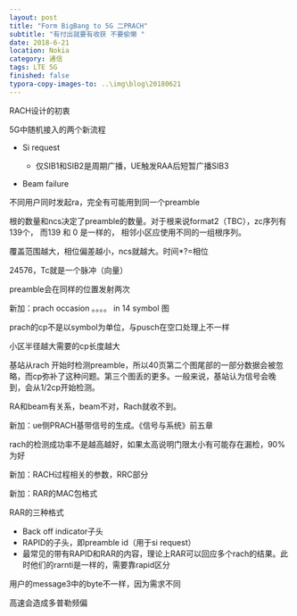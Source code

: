 ```yaml
---
layout: post
title: "Form BigBang to 5G 二PRACH"
subtitle: "有付出就要有收获 不要偷懒 "
date: 2018-6-21
location: Nokia
category: 通信
tags: LTE 5G 
finished: false
typora-copy-images-to: ..\img\blog\20180621
---
```


RACH设计的初衷

5G中随机接入的两个新流程

- Si request

  - 仅SIB1和SIB2是周期广播，UE触发RAA后短暂广播SIB3
- Beam failure

不同用户同时发起ra，完全有可能用到同一个preamble

根的数量和ncs决定了preamble的数量。对于根来说format2（TBC），zc序列有139个， 而139 和 0 是一样的， 相邻小区应使用不同的一组根序列。

覆盖范围越大，相位偏差越小，ncs就越大。时间*?=相位

24576，Tc就是一个脉冲（向量）

preamble会在同样的位置发射两次

新加：prach occasion 。。。。 in 14 symbol 图

prach的cp不是以symbol为单位，与pusch在空口处理上不一样

小区半径越大需要的cp长度越大

基站从rach 开始时检测preamble，所以40页第二个图尾部的一部分数据会被忽略，而cp弥补了这种问题。第三个图丢的更多。一般来说，基站认为信号会晚到，会从1/2cp开始检测。

RA和beam有关系，beam不对，Rach就收不到。

新加：ue侧PRACH基带信号的生成。《信号与系统》前五章

rach的检测成功率不是越高越好，如果太高说明门限太小有可能存在漏检，90%为好

新加：RACH过程相关的参数，RRC部分

新加：RAR的MAC包格式

RAR的三种格式

- Back off indicator子头
- RAPID的子头，即preamble id（用于si request）
- 最常见的带有RAPID和RAR的内容，理论上RAR可以回应多个rach的结果。此时他们的rarnti是一样的，需要靠rapid区分

用户的message3中的byte不一样，因为需求不同

高速会造成多普勒频偏





